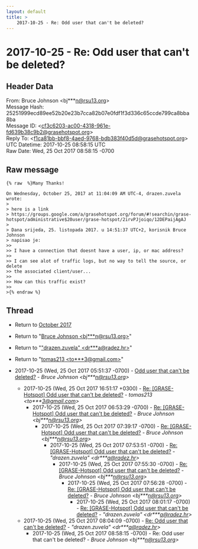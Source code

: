 ```yaml
---
layout: default
title: >
    2017-10-25 - Re: Odd user that can't be deleted?
---
```


# 2017-10-25 - Re: Odd user that can't be deleted?

## Header Data

From: Bruce Johnson \<bj***n@rsu13.org\><br>
Message Hash: 25251999ecd89ee52b20e23b7cca82b07e0fdf1f3d336c65ccde799ca8bba8ba<br>
Message ID: \<cf3c6203-ac00-4318-961e-fd639b38c9b2@grasehotspot.org\><br>
Reply To: \<f1ca81bb-bbf8-4aed-9768-bdb383f40d5d@grasehotspot.org\><br>
UTC Datetime: 2017-10-25 08:58:15 UTC<br>
Raw Date: Wed, 25 Oct 2017 08:58:15 -0700<br>

## Raw message

```
{% raw  %}Many Thanks!

On Wednesday, October 25, 2017 at 11:04:09 AM UTC-4, drazen.zuvela wrote:
>
> here is a link 
> https://groups.google.com/a/grasehotspot.org/forum/#!searchin/grase-hotspot/administrative$20user/grase-hotspot/2irvPJjoiqo/12DEPaijAgAJ
>
> Dana srijeda, 25. listopada 2017. u 14:51:37 UTC+2, korisnik Bruce Johnson 
> napisao je:
>>
>> I have a connection that doesnt have a user, ip, or mac address?
>>
>> I can see alot of traffic logs, but no way to tell the source, or delete 
>> the associated client/user...
>>
>> How can this traffic exist?
>>
>{% endraw %}
```

## Thread

+ Return to [October 2017](/archive/2017/10)

+ Return to "[Bruce Johnson <bj***n<span>@</span>rsu13.org>](/authors/bj___n_at_rsu13_org)"
+ Return to "["drazen.zuvela" <dr***a<span>@</span>radez.hr>](/authors/dr___a_at_radez_hr)"
+ Return to "[tomas213 <to***3<span>@</span>gmail.com>](/authors/to___3_at_gmail_com)"

+ 2017-10-25 (Wed, 25 Oct 2017 05:51:37 -0700) - [Odd user that can't be deleted?](/archive/2017/10/66908afebe394fcf302d8b68258358c6a372fba2915486cdd6ff886291971e48) - _Bruce Johnson \<bj***n@rsu13.org\>_
  + 2017-10-25 (Wed, 25 Oct 2017 16:51:17 +0300) - [Re: [GRASE-Hotspot] Odd user that can't be deleted?](/archive/2017/10/ea582424cea9dc252690615dca7d3dd645f2f10f167bcc18ebeaf9d186322b26) - _tomas213 \<to***3@gmail.com\>_
    + 2017-10-25 (Wed, 25 Oct 2017 06:53:29 -0700) - [Re: [GRASE-Hotspot] Odd user that can't be deleted?](/archive/2017/10/312c5820c80c6d8fab7ebbc0e1998990a9787839fd2f06900bb1c1306179d0ed) - _Bruce Johnson \<bj***n@rsu13.org\>_
      + 2017-10-25 (Wed, 25 Oct 2017 07:39:17 -0700) - [Re: [GRASE-Hotspot] Odd user that can't be deleted?](/archive/2017/10/d150c4a1ddda4fb988af76b984246484ea3c0bf5524ba9e166e89dbb8499b228) - _Bruce Johnson \<bj***n@rsu13.org\>_
        + 2017-10-25 (Wed, 25 Oct 2017 07:53:51 -0700) - [Re: [GRASE-Hotspot] Odd user that can't be deleted?](/archive/2017/10/5fa6291d9a921b11f31ed6e12c715bdd2cc7868c6da77577d745511c93bfe5db) - _"drazen.zuvela" \<dr***a@radez.hr\>_
          + 2017-10-25 (Wed, 25 Oct 2017 07:55:30 -0700) - [Re: [GRASE-Hotspot] Odd user that can't be deleted?](/archive/2017/10/c7eaa40d45da2e615329a30dcc700a2f5aa71bdc666d63df8aa923a8bdd6f1cc) - _Bruce Johnson \<bj***n@rsu13.org\>_
            + 2017-10-25 (Wed, 25 Oct 2017 07:56:28 -0700) - [Re: [GRASE-Hotspot] Odd user that can't be deleted?](/archive/2017/10/578433911444ea950ba840228efb510ac980abdd8ace025251c99d1bb9e25cd8) - _Bruce Johnson \<bj***n@rsu13.org\>_
              + 2017-10-25 (Wed, 25 Oct 2017 08:01:17 -0700) - [Re: [GRASE-Hotspot] Odd user that can't be deleted?](/archive/2017/10/1a25445f7ebc37133a33ed4e811aebe681133ae868bc16e15085caefe7190125) - _"drazen.zuvela" \<dr***a@radez.hr\>_
  + 2017-10-25 (Wed, 25 Oct 2017 08:04:09 -0700) - [Re: Odd user that can't be deleted?](/archive/2017/10/2ec4a1ec4a8e944f78a9794c85bf55193eb15d6a952493d3bd570182f988ebb3) - _"drazen.zuvela" \<dr***a@radez.hr\>_
    + 2017-10-25 (Wed, 25 Oct 2017 08:58:15 -0700) - Re: Odd user that can't be deleted? - _Bruce Johnson \<bj***n@rsu13.org\>_

